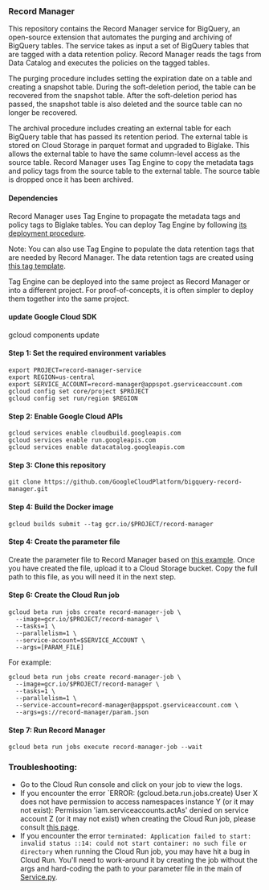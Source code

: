 ### Record Manager
This repository contains the Record Manager service for BigQuery, an open-source extension that automates the purging and archiving of BigQuery tables. The service takes as input a set of BigQuery tables that are tagged with a data retention policy. Record Manager reads the tags from Data Catalog and executes the policies on the tagged tables. 

The purging procedure includes setting the expiration date on a table and creating a snapshot table. During the soft-deletion period, the table can be recovered from the snapshot table. After the soft-deletion period has passed, the snapshot table is also deleted and the source table can no longer be recovered. 

The archival procedure includes creating an external table for each BigQuery table that has passed its retention period. The external table is stored on Cloud Storage in parquet format and upgraded to Biglake. This allows the external table to have the same column-level access as the source table. Record Manager uses Tag Engine to copy the metadata tags and policy tags from the source table to the external table. The source table is dropped once it has been archived. 

#### Dependencies 

Record Manager uses Tag Engine to propagate the metadata tags and policy tags to Biglake tables. You can deploy Tag Engine by following [its deployment procedure](https://github.com/GoogleCloudPlatform/datacatalog-tag-engine/blob/main/README.md). 

Note: You can also use Tag Engine to populate the data retention tags that are needed by Record Manager. The data retention tags are created using [this tag template](https://github.com/GoogleCloudPlatform/datacatalog-templates/blob/master/data_retention.yaml).  

Tag Engine can be deployed into the same project as Record Manager or into a different project. For proof-of-concepts, it is often simpler to deploy them together into the same project. 

#### update Google Cloud SDK
gcloud components update


#### Step 1: Set the required environment variables
```
export PROJECT=record-manager-service
export REGION=us-central
export SERVICE_ACCOUNT=record-manager@appspot.gserviceaccount.com
gcloud config set core/project $PROJECT
gcloud config set run/region $REGION

```

#### Step 2: Enable Google Cloud APIs
```
gcloud services enable cloudbuild.googleapis.com
gcloud services enable run.googleapis.com
gcloud services enable datacatalog.googleapis.com
```

#### Step 3: Clone this repository
```
git clone https://github.com/GoogleCloudPlatform/bigquery-record-manager.git
```

#### Step 4: Build the Docker image
```
gcloud builds submit --tag gcr.io/$PROJECT/record-manager
```

#### Step 4: Create the parameter file

Create the parameter file to Record Manager based on [this example](https://github.com/GoogleCloudPlatform/bigquery-record-manager/blob/main/param.json). 
Once you have created the file, upload it to a Cloud Storage bucket. Copy the full path to this file, as you will need it in the next step. 


#### Step 6: Create the Cloud Run job
```
gcloud beta run jobs create record-manager-job \
  --image=gcr.io/$PROJECT/record-manager \
  --tasks=1 \
  --parallelism=1 \
  --service-account=$SERVICE_ACCOUNT \
  --args=[PARAM_FILE]
```

For example:

```
gcloud beta run jobs create record-manager-job \
  --image=gcr.io/$PROJECT/record-manager \
  --tasks=1 \
  --parallelism=1 \
  --service-account=record-manager@appspot.gserviceaccount.com \
  --args=gs://record-manager/param.json
```

#### Step 7: Run Record Manager
```
gcloud beta run jobs execute record-manager-job --wait
```


### Troubleshooting:

* Go to the Cloud Run console and click on your job to view the logs. 
* If you encounter the error `ERROR: (gcloud.beta.run.jobs.create) User X does not have permission to access namespaces instance Y (or it may not exist): Permission 'iam.serviceaccounts.actAs' denied on service account Z (or it may not exist) when creating the Cloud Run job, please consult [this page](https://cloud.google.com/iam/docs/service-accounts-actas).
* If you encounter the error `terminated: Application failed to start: invalid status ::14: could not start container: no such file or directory` when running the Cloud Run job, you may have hit a bug in Cloud Run. You'll need to work-around it by creating the job without the args and hard-coding the path to your parameter file in the main of [Service.py](https://github.com/GoogleCloudPlatform/bigquery-record-manager/blob/main/Service.py). 

